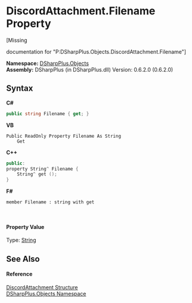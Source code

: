 # DiscordAttachment.Filename Property 
 

\[Missing <summary> documentation for "P:DSharpPlus.Objects.DiscordAttachment.Filename"\]

**Namespace:**&nbsp;<a href="b70db947-75ff-488f-5245-350c6ca1e522">DSharpPlus.Objects</a><br />**Assembly:**&nbsp;DSharpPlus (in DSharpPlus.dll) Version: 0.6.2.0 (0.6.2.0)

## Syntax

**C#**<br />
``` C#
public string Filename { get; }
```

**VB**<br />
``` VB
Public ReadOnly Property Filename As String
	Get
```

**C++**<br />
``` C++
public:
property String^ Filename {
	String^ get ();
}
```

**F#**<br />
``` F#
member Filename : string with get

```

<br />

#### Property Value
Type: <a href="http://msdn2.microsoft.com/en-us/library/s1wwdcbf" target="_blank">String</a>

## See Also


#### Reference
<a href="a613bf7c-e789-158e-01c6-a9d1e8eabb2d">DiscordAttachment Structure</a><br /><a href="b70db947-75ff-488f-5245-350c6ca1e522">DSharpPlus.Objects Namespace</a><br />